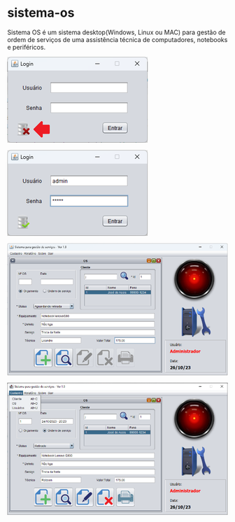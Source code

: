 # sistema-os

Sistema OS é um sistema desktop(Windows, Linux ou MAC) para gestão de ordem de serviços de uma assistência técnica de computadores, notebooks e periféricos.

![Texto](assets/infoxtela3.png)

![Texto](assets/infoxtela4.png)

![Texto](assets/infoxtela5.png)

![Texto](assets/sistemaOS.png)

